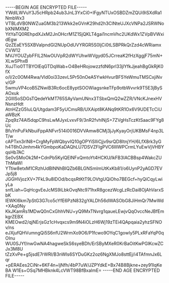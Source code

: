 -----BEGIN AGE ENCRYPTED FILE-----
YWdlLWVuY3J5cHRpb24ub3JnL3YxCi0+IFgyNTUxOSBDZmZQUi9iSXdRa1NmbWx3
VTBLdVB0NWZuaGM3b213Wkk2eGVnK29hd2h3ClNteUJXcVNPa2JSRWNobXNlMXM2
YitYaTQ0REhpdXJxM2JnOHcrM1Z1SjQKLT4gai1ncmVhc2UKdWx1ZVpBVWxidEgw
QzZEaEY5SXBValpndGl2NUpOdUVYRGR5S0ljCi0tLSBPRkQrZzd4cWRiamxCVW12
MVJYOUZybFFIL2NwOUVpR2dWYUhwWVgyd05JCrreaK2fHzXggjF75mN+XLwSPhxB
XuJTio0TTBYOlEqGTDqWab+O4BeHRojowzzfdN6prl33jlYfkJjeahBgGkRjK0fX
o/I/2c0OM4Rwa/Vld0oi33zevL5Pr50nOeA5YwkHvurBF5YeWmuTMSCxjiNvv/GP
5wmuVP4coB5ZNwiB3Rc6ocE8yptSOOWiagsnkeTFp9otbWvvrk9T5E3jBySAOxuk
2GIllSoSDGsTQedeYkMT765SAyVamUNnx3TSbxQmQ2wZZR/VNcKJnexHVNsnzHdt
AtnHZzG5IuLQ/Utgdam3F5yUCmsRB/UXAipt8KANq9tKR1Ox6V9UDETcCiUaWBzK
Zpq9z74Al5dqpC9hsLwMJyxLvxvF9/3nR2fvhlNjS+7ZVgHsTczKtSaac9FYg8Uc
BfuYnPuFkNbuiFppANFvr514i0016DVVAmw8CMj3jJyKyayOrjUKBMsF4np3LT/w
cAPTxn3rlN8+CrgMyFpWQbyvIQ10gOPYiSIIiCjjv9srQD8ltnjYH/6LfX8rk3yG
h4T6hOJmhm4kYGmbpoKaDAQhLU7DSVZFIgPVC6IIIWPCrmLYuEwVjVHBYqsHb7AC
Se0vSMoOk2M+CdnPb5KylQElNFxQmtoYt4HCKU/lkFB3IACBBsp4WakcZUThMaWl
YTtiw8etxM1CRzhUdBlNNhBIQZb6BLGNSmImUtKxKb81/o6UynP2yAGD7EVJp5j8
JGGHVjozXV+7FkL9u8IDOd/bcqsRtKtT9LOVtgUQiOho7BEGcf+hyQiCqyLwiyLa
snfLiah+GqHcgvEeJcMS9iLbkOvqNtc971hxR8gcezWcgLzRcDai8OjAhVarxSbK
lEWKI6km7pStG3G7co5cYfE6PzN832gYALDh56dWASObG8JiHmQr7MwWd+XAq0Ny
KkJKamRs1MDwQ0nCxGhhVNU+yQ9MxTNvrg1qaueLEwjvQqOvccNeJBfEmkgrZEBX
KMEOwd2/qjNErjsGz1cHvqxcs9m9N4iOLzH6Wj19zTEi4QApqaia2yhzSFNOv/ns
eJXjufQHVumngQi5S6nfU2WrmXo9O6/P1fcwo9OYqC1gowly5PLxRFaYqP0qOInu
WU0SJYf/nwGwNA4hagweSkS6syeBDh/ErSByMXeR0KrBaOitKwPGlKcwZCJx3M8U
tZzXvPe+g5jsdE7rWRl/B3nWls6SYDuGKz2oz6NgXMJo8sttEj/i4TAfmnJx6Lqr
+pERAEes2CiNr+6KF4n+ljNfh/4bP7uW/JZPYdkE+Bx74B8Bjkne+zey91IqKeBA
W1Es+OSq7MHBknk4LcVWT98BfBxalmE=
-----END AGE ENCRYPTED FILE-----
